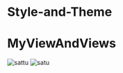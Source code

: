 # Style-and-Theme
# MyViewAndViews
![sattu](https://user-images.githubusercontent.com/60412314/91622124-e1877e00-e9bf-11ea-9117-2a4bf745c939.jpg)
![satu](https://user-images.githubusercontent.com/60412314/91622126-e3e9d800-e9bf-11ea-9f98-8e1a51e98345.jpg)
